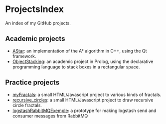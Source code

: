 # ProjectsIndex

An index of my GitHub projects.






## Academic projects

- [AStar](https://github.com/HelainSchoonjans/AStar): an implementation of the A* algorithm in C++, using the Qt framework.
- [ObjectStacking](https://github.com/HelainSchoonjans/ObjectStacking): an academic project in Prolog, using the declarative programming language to stack boxes in a rectangular space.

## Practice projects

- [myFractals](https://github.com/HelainSchoonjans/myfractals): a small HTML/Javascript project to various kinds of fractals.
- [recursive_circles](https://github.com/HelainSchoonjans/recursive_circles): a small HTML/Javascript project to draw recursive circle fractals.
- [logstashRabbitMQExemple](https://github.com/HelainSchoonjans/LogstashRabbitMQExample): a prototype for making logstash send and consumer messages from RabbitMQ
